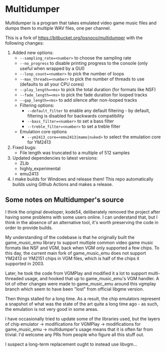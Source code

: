 Multidumper
===========

Multidumper is a program that takes emulated video game music files and dumps them to multiple WAV files, one per channel.

This is a fork of https://bitbucket.org/losnoco/multidumper with the following changes:

1. Added new options:
   - `--sampling_rate=<number>` to choose the sampling rate
   - `--no_progress` to disable printing progress to the console (only useful when wrapped by a GUI)
   - `--loop_count=<number>` to pick the number of loops
   - `--max_threads=<number>` to pick the number of threads to use (defaults to all your CPU cores)
   - `--play_length=<ms>` to pick the total duration (for formats like NSF)
   - `--fade_length=<ms>` to pick the fade duration for looped tracks
   - `--gap_length=<ms>` to add silence after non-looped tracks
   - Filtering options:
     - `--default_filter` to enable any default filtering - by default, filtering is disabled for backwards compatibility
     - `--bass_filter=<number>` to set a bass filter
     - `--treble_filter=<number>` to set a treble filter
   - Emulation core options
     - `--ym2413_core=<emu2413|mame|nuked>` to select the emulation core for YM2413
2. Fixed bugs:
   - File length was truncated to a multiple of 512 samples
3. Updated dependencies to latest versions:
   - ZLib
   - highly_experimental
   - emu2413
4. I make builds for Windows and release them! This repo automatically builds using Github Actions and makes a release.

Some notes on Multidumper's source
----------------------------------

I think the original developer, kode54, deliberately removed the project after having some problems with some users online. I can understand that, but I think in the absence of an alternative tool, it's worth preserving the code in order to provide builds.

My understanding of the codebase is that he originally built the game_music_emu library to support multiple common video game music formats like NSF and VGM, back when VGM only supported a few chips. To this day, the current main fork of game_music_emu does not support YM2413 or YM2151 chips in VGM files, which is half of the chips it supported in 2003.

Later, he took the code from VGMPlay and modified it a lot to support multi-threaded usage, and hooked that up to game_music_emu's VGM handler. A lot of other changes were made to game_music_emu around this vgmplay branch which seem to have been "lost" from official libgme version.

Then things stalled for a long time. As a result, the chip emulators represent a snapshot of what was the state of the art quite a long time ago - as such, the emulation is not very good in some areas.

I have occasionally tried to update some of the libraries used, but the layers of chip emulator -> modifications for VGMPlay -> modifications for game_music_emu -> multidumper's usage means that it is often far from trivial. I'd welcome any PRs from people who figure all this stuff out.

I suspect a long-term replacement ought to instead use libvgm...